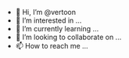 - 👋 Hi, I’m @vertoon
- 👀 I’m interested in ...
- 🌱 I’m currently learning ...
- 💞️ I’m looking to collaborate on ...
- 📫 How to reach me ...

<!---
vertoon/vertoon is a ✨ special ✨ repository because its `README.md` (this file) appears on your GitHub profile.
You can click the Preview link to take a look at your changes.
--->
